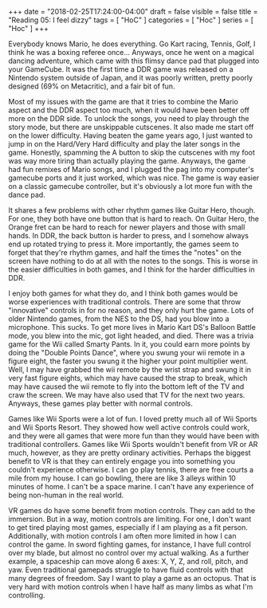 +++
date = "2018-02-25T17:24:00-04:00"
draft = false
visible = false
title = "Reading 05: I feel dizzy"
tags = [ "HoC" ]
categories = [ "Hoc" ]
series = [ "Hoc" ]
+++

Everybody knows Mario, he does everything. Go Kart racing, Tennis, Golf, I think he was a boxing referee once... Anyways, once he went on a 
magical dancing adventure, which came with this flimsy dance pad that plugged into your GameCube. It was the first time a DDR game was released
on a Nintendo system outside of Japan, and it was poorly written, pretty poorly designed (69% on Metacritic), and a fair bit of fun.

Most of my issues with the game are that it tries to combine the Mario aspect and the DDR aspect too much, when it would have been better off more on
the DDR side. To unlock the songs, you need to play through the story mode, but there are unskippable cutscenes. It also made me start off on the lower
difficulty. Having beaten the game years ago, I just wanted to jump in on the Hard/Very Hard difficulty and play the later songs in the game.
Honestly, spamming the A button to skip the cutscenes with my foot was way more tiring than actually playing the game. Anyways, the game had fun
remixes of Mario songs, and I plugged the pag into my computer's gamecube ports and it just worked, which was nice. The game is way easier on a classic
gamecube controller, but it's obviously a lot more fun with the dance pad.

It shares a few problems with other rhythm games like Guitar Hero, though. For one, they both have one button that is hard to reach. On Guitar Hero,
the Orange fret can be hard to reach for newer players and those with small hands. In DDR, the back button is harder to press, and I somehow always
end up rotated trying to press it. More importantly, the games seem to forget that they're rhythm games, and half the times the "notes" on the
screen have nothing to do at all with the notes to the songs. This is worse in the easier difficulties in both games, and I think for the harder
difficulties in DDR.

I enjoy both games for what they do, and I think both games would be worse experiences with traditional controls. There are some that throw "innovative"
controls in for no reason, and they only hurt the game. Lots of older Nintendo games, from the NES to the DS, had you blow into a microphone. This
sucks. To get more lives in Mario Kart DS's Balloon Battle mode, you blew into the mic, got light headed, and died. There was a trivia game for the
Wii called Smarty Pants. In it, you could earn more points by doing the "Double Points Dance", where you swung your wii remote in a figure eight, the
faster you swung it the higher your point multiplier went. Well, I may have grabbed the wii remote by the wrist strap and swung it in very fast figure
eights, which may have caused the strap to break, which may have caused the wii remote to fly into the bottom left of the TV and craw the screen.
We may have also used that TV for the next two years. Anyways, these games play better with normal controls.

Games like Wii Sports were a lot of fun. I loved pretty much all of Wii Sports and Wii Sports Resort. They showed how well active controls could work,
and they were all games that were more fun than they would have been with traditional controllers. Games like Wii Sports wouldn't benefit from VR or AR
much, however, as they are pretty ordinary activities. Perhaps the biggest benefit to VR is that they can entirely engage you into something you
couldn't experience otherwise. I can go play tennis, there are free courts a mile from my house. I can go bowling, there are like 3 alleys within 10
minutes of home. I can't be a space marine. I can't have any experience of being non-human in the real world.

VR games do have some benefit from motion controls. They can add to the immersion. But in a way, motion controls are limiting. For one, I don't want to
get tired playing most games, especially if I am playing as a fit person. Additionally, with motion controls I am often more limited in how I can control
the game. In sword fighting games, for instance, I have full control over my blade, but almost no control over my actual walking. As a further example,
a spaceship can move along 6 axes: X, Y, Z, and roll, pitch, and yaw. Even traditional gamepads struggle to have fluid controls with that many
degrees of freedom. Say I want to play a game as an octopus. That is very hard with motion controls when I have half as many limbs as what I'm controlling.


